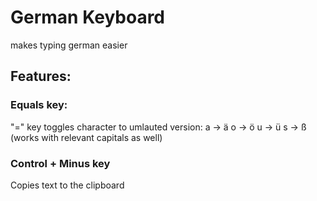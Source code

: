 # German Keyboard
makes typing german easier
## Features:
### Equals key:
"=" key toggles character to umlauted version:
a -> ä
o -> ö
u -> ü
s -> ß
(works with relevant capitals as well)

### Control + Minus key
Copies text to the clipboard
